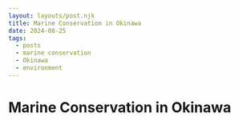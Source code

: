 ```yaml
---
layout: layouts/post.njk
title: Marine Conservation in Okinawa
date: 2024-08-25
tags: 
  - posts
  - marine conservation
  - Okinawa
  - environment
---
```


# Marine Conservation in Okinawa